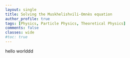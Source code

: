 ```yaml
---
layout: single
title: Solving the Muskhelishvili-Omnès equation 
author_profile: true
tags: [Physics, Particle Physics, Theoretical Physics]
comments: false
classes: wide
#toc: true
---
```


hello worlddd
